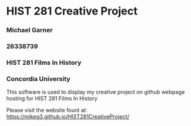 # HIST 281 Creative Project

### Michael Garner
### 26338739
### HIST 281 Films In History
### Concordia University

This software is used to display my creative project on github webpage hosting for HIST 281 Films In History

Please visit the website fount at: https://mikeg3.github.io/HIST281CreativeProject/
